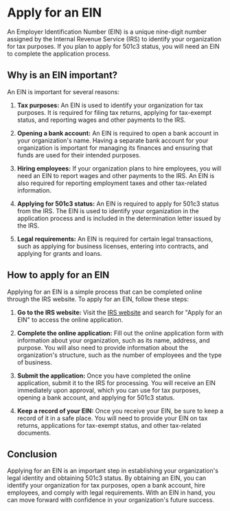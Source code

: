 # Apply for an EIN

An Employer Identification Number (EIN) is a unique nine-digit number assigned by the Internal Revenue Service (IRS) to identify your organization for tax purposes. If you plan to apply for 501c3 status, you will need an EIN to complete the application process.

## Why is an EIN important?

An EIN is important for several reasons:

1. **Tax purposes:** An EIN is used to identify your organization for tax purposes. It is required for filing tax returns, applying for tax-exempt status, and reporting wages and other payments to the IRS.

2. **Opening a bank account:** An EIN is required to open a bank account in your organization's name. Having a separate bank account for your organization is important for managing its finances and ensuring that funds are used for their intended purposes.

3. **Hiring employees:** If your organization plans to hire employees, you will need an EIN to report wages and other payments to the IRS. An EIN is also required for reporting employment taxes and other tax-related information.

4. **Applying for 501c3 status:** An EIN is required to apply for 501c3 status from the IRS. The EIN is used to identify your organization in the application process and is included in the determination letter issued by the IRS.

5. **Legal requirements:** An EIN is required for certain legal transactions, such as applying for business licenses, entering into contracts, and applying for grants and loans.

## How to apply for an EIN

Applying for an EIN is a simple process that can be completed online through the IRS website. To apply for an EIN, follow these steps:

1. **Go to the IRS website:** Visit the [IRS website](https://www.irs.gov/) and search for "Apply for an EIN" to access the online application.

2. **Complete the online application:** Fill out the online application form with information about your organization, such as its name, address, and purpose. You will also need to provide information about the organization's structure, such as the number of employees and the type of business.

3. **Submit the application:** Once you have completed the online application, submit it to the IRS for processing. You will receive an EIN immediately upon approval, which you can use for tax purposes, opening a bank account, and applying for 501c3 status.

4. **Keep a record of your EIN:** Once you receive your EIN, be sure to keep a record of it in a safe place. You will need to provide your EIN on tax returns, applications for tax-exempt status, and other tax-related documents.

## Conclusion

Applying for an EIN is an important step in establishing your organization's legal identity and obtaining 501c3 status. By obtaining an EIN, you can identify your organization for tax purposes, open a bank account, hire employees, and comply with legal requirements. With an EIN in hand, you can move forward with confidence in your organization's future success.
